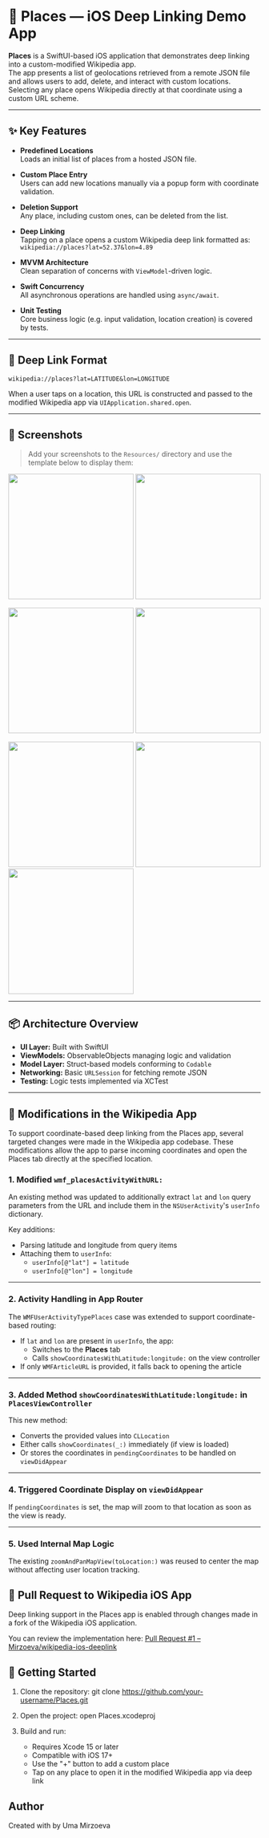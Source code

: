 # 📍 Places — iOS Deep Linking Demo App

**Places** is a SwiftUI-based iOS application that demonstrates deep linking into a custom-modified Wikipedia app.  
The app presents a list of geolocations retrieved from a remote JSON file and allows users to add, delete, and interact with custom locations. Selecting any place opens Wikipedia directly at that coordinate using a custom URL scheme.

---

## ✨ Key Features

- **Predefined Locations**  
  Loads an initial list of places from a hosted JSON file.

- **Custom Place Entry**  
  Users can add new locations manually via a popup form with coordinate validation.

- **Deletion Support**  
  Any place, including custom ones, can be deleted from the list.

- **Deep Linking**  
  Tapping on a place opens a custom Wikipedia deep link formatted as:  
  `wikipedia://places?lat=52.37&lon=4.89`

- **MVVM Architecture**  
  Clean separation of concerns with `ViewModel`-driven logic.

- **Swift Concurrency**  
  All asynchronous operations are handled using `async/await`.

- **Unit Testing**  
  Core business logic (e.g. input validation, location creation) is covered by tests.

---

## 🧭 Deep Link Format

```text
wikipedia://places?lat=LATITUDE&lon=LONGITUDE
```

When a user taps on a location, this URL is constructed and passed to the modified Wikipedia app via `UIApplication.shared.open`.

---

## 📸 Screenshots

> Add your screenshots to the `Resources/` directory and use the template below to display them:

<p float="left">
  <img src="Places/resources/add_place.png" width="250" />
  <img src="Places/resources/new_place.png" width="250" />
</p>

<p float="center">
  <img src="Places/resources/new_place_added.png" width="250" />
  <img src="Places/resources/delete_place.png" width="250" />
</p>

<p float="center">
  <img src="Places/resources/error_1.png" width="250" />
  <img src="Places/resources/error_2.png" width="250" />
  <img src="Places/resources/error_3.png" width="250" />
</p>

---

## 📦 Architecture Overview

- **UI Layer:** Built with SwiftUI  
- **ViewModels:** ObservableObjects managing logic and validation  
- **Model Layer:** Struct-based models conforming to `Codable`  
- **Networking:** Basic `URLSession` for fetching remote JSON  
- **Testing:** Logic tests implemented via XCTest

---

## 🔧 Modifications in the Wikipedia App

To support coordinate-based deep linking from the Places app, several targeted changes were made in the Wikipedia app codebase. These modifications allow the app to parse incoming coordinates and open the Places tab directly at the specified location.

### 1. Modified `wmf_placesActivityWithURL:`

An existing method was updated to additionally extract `lat` and `lon` query parameters from the URL and include them in the `NSUserActivity`'s `userInfo` dictionary.

Key additions:
- Parsing latitude and longitude from query items
- Attaching them to `userInfo`:
  - `userInfo[@"lat"] = latitude`
  - `userInfo[@"lon"] = longitude`

---

### 2. Activity Handling in App Router

The `WMFUserActivityTypePlaces` case was extended to support coordinate-based routing:

- If `lat` and `lon` are present in `userInfo`, the app:
  - Switches to the **Places** tab
  - Calls `showCoordinatesWithLatitude:longitude:` on the view controller
- If only `WMFArticleURL` is provided, it falls back to opening the article

---

### 3. Added Method `showCoordinatesWithLatitude:longitude:` in `PlacesViewController`

This new method:
- Converts the provided values into `CLLocation`
- Either calls `showCoordinates(_:)` immediately (if view is loaded)
- Or stores the coordinates in `pendingCoordinates` to be handled on `viewDidAppear`

---

### 4. Triggered Coordinate Display on `viewDidAppear`

If `pendingCoordinates` is set, the map will zoom to that location as soon as the view is ready.

---

### 5. Used Internal Map Logic

The existing `zoomAndPanMapView(toLocation:)` was reused to center the map without affecting user location tracking.

## 🔗 Pull Request to Wikipedia iOS App

Deep linking support in the Places app is enabled through changes made in a fork of the Wikipedia iOS application.

You can review the implementation here: 
[Pull Request #1 – Mirzoeva/wikipedia-ios-deeplink](https://github.com/Mirzoeva/wikipedia-ios-deeplink/pull/1)

## 🚀 Getting Started

1. Clone the repository:
   git clone https://github.com/your-username/Places.git

2. Open the project:
   open Places.xcodeproj

3. Build and run:
   - Requires Xcode 15 or later
   - Compatible with iOS 17+
   - Use the "+" button to add a custom place
   - Tap on any place to open it in the modified Wikipedia app via deep link

## Author

Created with by Uma Mirzoeva
